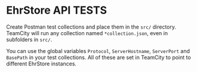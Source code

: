 # EhrStore API TESTS
Create Postman test collections and place them in the `src/` directory. TeamCity
will run any collection named `*collection.json`, even in subfolders in `src/`.

You can use the global variables `Protocol`, `ServerHostname`, `ServerPort` and
`BasePath` in your test collections. All of these are set in TeamCity to point
to different EhrStore instances.
